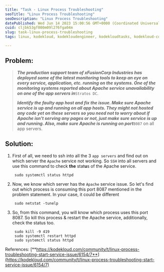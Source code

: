 ```yaml
---
title: "Task - Linux Process Troubleshooting"
seoTitle: "Linux Process Troubleshooting"
seoDescription: "Linux Process Troubleshooting"
datePublished: Wed Jun 14 2023 15:00:56 GMT+0000 (Coordinated Universal Time)
cuid: cljbk53gf000m09l276fga04m
slug: task-linux-process-troubleshooting
tags: linux, kodekloud, kodekloudengineer, kodekloudtasks, kodekloud-coupons

---
```


## **Problem:**

> ***The production support team of xFusionCorp Industries has deployed some of the latest monitoring tools to keep an eye on every service, application, etc. running on the systems. One of the monitoring systems reported about Apache service unavailability on one of the app servers in***`Stratos DC`.
> 
> ***Identify the faulty app host and fix the issue. Make sure Apache service is up and running on all app hosts. They might not hosted any code yet on these servers so you need not to worry about if Apache isn't serving any pages or not, just make sure service is up and running. Also, make sure Apache is running on port***`8087` on all app servers.

## Solution:

1. First of all, we need to ssh into all the 3 `app servers` and find out on which server the `Apache` service not working. So `SSH` into all servers and use this command to check **the** stat**u**s of the Apache service.
    
    ```plaintext
     sudo systemctl status httpd
    ```
    
2. Now, we know which server has the `Apache` service issue. So let's find out which process is consuming this port 8087 mentioned in the problem statement. In your case, it could be different
    
    ```plaintext
     sudo netstat -tunelp
    ```
    
3. So, from this command, you will know which process uses this port 8087. So kill this process & restart the Apache service, additionally, check the status too.
    
    ```plaintext
     sudo kill -9 419
     sudo systemctl restart httpd
     sudo systemctl status httpd
    ```
    

References: [**https://kodekloud.com/community/t/linux-process-troubleshooting-start-service-issue/6154/7**](https://kodekloud.com/community/t/linux-process-troubleshooting-start-service-issue/6154/7)